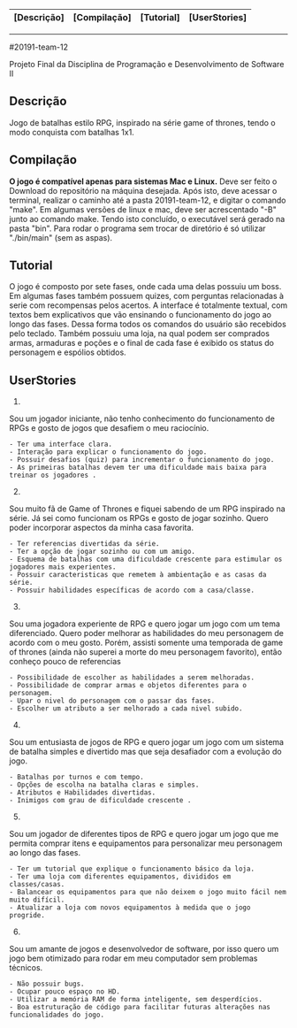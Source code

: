 | [Descrição] | [Compilação] | [Tutorial] | [UserStories] | 
|-------------|--------------|------------|---------------|
- - -
#20191-team-12

Projeto Final da Disciplina de Programação e Desenvolvimento de Software II

## Descrição
Jogo de batalhas estilo RPG, inspirado na série game of thrones, tendo o modo conquista com batalhas 1x1.

## Compilação

**O jogo é compatível apenas para sistemas Mac e Linux.** 
Deve ser feito o Download do repositório na máquina desejada. Após isto, deve acessar o terminal, realizar o caminho até a pasta 20191-team-12, e digitar o comando "make". Em algumas versões de linux e mac, deve ser acrescentado "-B" junto ao comando make.
Tendo isto concluído, o executável será gerado na pasta "bin". Para rodar o programa sem trocar de diretório é só utilizar "./bin/main" (sem as aspas).

## Tutorial
O jogo é composto por sete fases, onde cada uma delas possuiu um boss. Em algumas fases também possuem quizes, com perguntas relacionadas à serie com recompensas pelos acertos. 
A interface é totalmente textual, com textos bem explicativos que vão ensinando o funcionamento do jogo ao longo das fases. Dessa forma todos os comandos do usuário são recebidos pelo teclado. Também possuiu uma loja, na qual podem ser comprados armas, armaduras e poções e o final de cada fase é exibido os status do personagem e espólios obtidos. 

## UserStories
1.
Sou um jogador iniciante, não tenho conhecimento do funcionamento de RPGs e gosto de jogos que desafiem o meu raciocínio.

    - Ter uma interface clara.
    - Interação para explicar o funcionamento do jogo.
    - Possuir desafios (quiz) para incrementar o funcionamento do jogo.
    - As primeiras batalhas devem ter uma dificuldade mais baixa para treinar os jogadores .

2.
Sou muito fã de Game of Thrones e fiquei sabendo de um RPG inspirado na série. Já sei como funcionam os RPGs e gosto de jogar sozinho. Quero poder incorporar aspectos da minha casa favorita.

    - Ter referencias divertidas da série.
    - Ter a opção de jogar sozinho ou com um amigo.
    - Esquema de batalhas com uma dificuldade crescente para estimular os jogadores mais experientes.
    - Possuir caracteristicas que remetem à ambientação e as casas da série.
    - Possuir habilidades específicas de acordo com a casa/classe.

3.
Sou uma jogadora experiente de RPG e quero jogar um jogo com um tema diferenciado. Quero poder melhorar as habilidades do meu personagem de acordo com o meu gosto. Porém, assisti somente uma temporada de game of thrones (ainda não superei a morte do meu personagem favorito), então conheço pouco de referencias

    - Possibilidade de escolher as habilidades a serem melhoradas.
    - Possibilidade de comprar armas e objetos diferentes para o personagem.
    - Upar o nivel do personagem com o passar das fases.
    - Escolher um atributo a ser melhorado a cada nivel subido.

4.
Sou um entusiasta de jogos de RPG e quero jogar um jogo com um sistema de batalha simples e divertido mas que seja desafiador com a evolução do jogo.

    - Batalhas por turnos e com tempo.
    - Opções de escolha na batalha claras e simples.
    - Atributos e Habilidades divertidas.
    - Inimigos com grau de dificuldade crescente .

5.
Sou um jogador de diferentes tipos de RPG e quero jogar um jogo que me permita comprar itens e equipamentos para personalizar meu personagem ao longo das fases. 

    - Ter um tutorial que explique o funcionamento básico da loja.
    - Ter uma loja com diferentes equipamentos, divididos em classes/casas.
    - Balancear os equipamentos para que não deixem o jogo muito fácil nem muito difícil.
    - Atualizar a loja com novos equipamentos à medida que o jogo progride. 

6.
Sou um amante de jogos e desenvolvedor de software, por isso quero um jogo bem otimizado para rodar em meu computador sem problemas técnicos.

    - Não possuir bugs.
    - Ocupar pouco espaço no HD.
    - Utilizar a memória RAM de forma inteligente, sem desperdícios.
    - Boa estruturação de código para facilitar futuras alterações nas funcionalidades do jogo.

[Ementa]: #descrição
[Objetivos]: #compilação
[Informes]: #tutorial
[Avaliação]: #userstories
